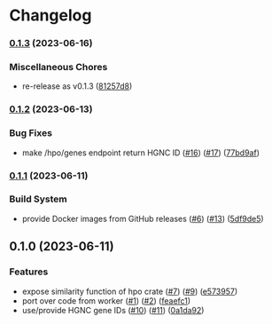 # Changelog

### [0.1.3](https://www.github.com/bihealth/viguno/compare/v0.1.2...v0.1.3) (2023-06-16)


### Miscellaneous Chores

* re-release as v0.1.3 ([81257d8](https://www.github.com/bihealth/viguno/commit/81257d8633686eac1d67d7d100ec12acd3d2636a))

### [0.1.2](https://www.github.com/bihealth/viguno/compare/v0.1.1...v0.1.2) (2023-06-13)


### Bug Fixes

* make /hpo/genes endpoint return HGNC ID ([#16](https://www.github.com/bihealth/viguno/issues/16)) ([#17](https://www.github.com/bihealth/viguno/issues/17)) ([77bd9af](https://www.github.com/bihealth/viguno/commit/77bd9af0cc498183d6c1172eebc7a3a08fcf3ebb))

### [0.1.1](https://www.github.com/bihealth/viguno/compare/v0.1.0...v0.1.1) (2023-06-11)


### Build System

* provide Docker images from GitHub releases ([#6](https://www.github.com/bihealth/viguno/issues/6)) ([#13](https://www.github.com/bihealth/viguno/issues/13)) ([5df9de5](https://www.github.com/bihealth/viguno/commit/5df9de59ff3734896279003be7ff0a10fa86ae5a))

## 0.1.0 (2023-06-11)


### Features

* expose similarity function of hpo crate ([#7](https://www.github.com/bihealth/viguno/issues/7)) ([#9](https://www.github.com/bihealth/viguno/issues/9)) ([e573957](https://www.github.com/bihealth/viguno/commit/e57395713cdb8652b4ff945e40ca9a9142349a85))
* port over code from worker ([#1](https://www.github.com/bihealth/viguno/issues/1)) ([#2](https://www.github.com/bihealth/viguno/issues/2)) ([feaefc1](https://www.github.com/bihealth/viguno/commit/feaefc11f0aa9c8732f593c6a85460c5267b7d61))
* use/provide HGNC gene IDs ([#10](https://www.github.com/bihealth/viguno/issues/10)) ([#11](https://www.github.com/bihealth/viguno/issues/11)) ([0a1da92](https://www.github.com/bihealth/viguno/commit/0a1da923d3601d25d36dc000fe39af24eb1960c3))
